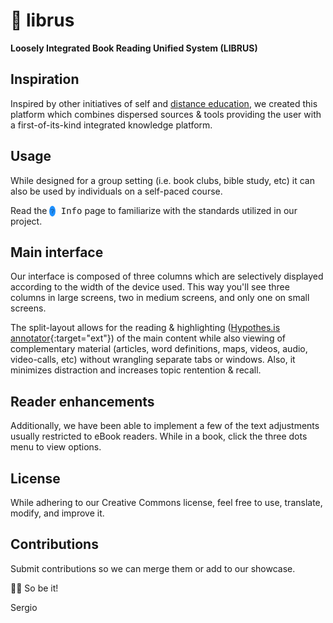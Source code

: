 # 📗 librus

**Loosely Integrated Book Reading Unified System (LIBRUS)**

## Inspiration

Inspired by other initiatives of self and [distance education](https://en.m.wikipedia.org/wiki/Distance_education), we created this platform which combines dispersed sources & tools providing the user with a first-of-its-kind integrated knowledge platform. 

## Usage

While designed for a group setting (i.e. book clubs, bible study, etc) it can also be used by individuals on a self-paced course.

Read the <kbd><span style="background-color: dodgerblue; border-radius: 50%; padding: 3px 2px; font-size: 70%; vertical-align: middle;">❔</span> Info</kbd> page to familiarize with the standards utilized in our project.

## Main interface

Our interface is composed of three columns which are selectively displayed according to the width of the device used. This way you'll see three columns in large screens, two in medium screens, and only one on small screens.

The split-layout allows for the reading & highlighting ([Hypothes.is annotator](https://web.hypothes.is/everyone/){:target="ext"}) of the main content while also viewing of complementary material (articles, word definitions, maps, videos, audio, video-calls, etc) without wrangling separate tabs or windows. Also, it minimizes distraction and increases topic rentention & recall.

## Reader enhancements

Additionally, we have been able to implement a few of the text adjustments usually restricted to eBook readers. While in a book, click the three dots menu to view options.

## License

While adhering to our Creative Commons license, feel free to use, translate, modify, and improve it.

## Contributions

Submit contributions so we can merge them or add to our showcase.

🙏🏼 So be it!  

Sergio
